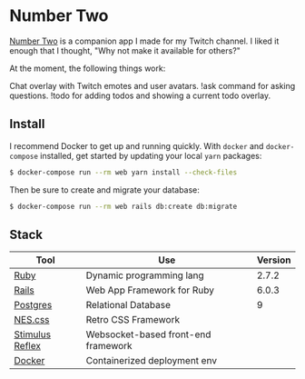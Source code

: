 # Number Two
[Number Two](https://2.exegete.me/) is a companion app I made for my Twitch channel. I liked it enough that I thought, "Why not make it available for others?"

At the moment, the following things work:

Chat overlay with Twitch emotes and user avatars.
!ask command for asking questions.
!todo for adding todos and showing a current todo overlay.

## Install

I recommend Docker to get up and running quickly.  With `docker` and `docker-compose` installed,
get started by updating your local `yarn` packages:

```sh
$ docker-compose run --rm web yarn install --check-files
```

Then be sure to create and migrate your database:

```sh
$ docker-compose run --rm web rails db:create db:migrate
```

## Stack

Tool | Use | Version
---|---|---
[Ruby](https://docs.ruby-lang.org/en/2.7.0/) | Dynamic programming lang | 2.7.2
[Rails](https://api.rubyonrails.org/) | Web App Framework for Ruby | 6.0.3
[Postgres](https://www.postgresql.org/docs/9.0/index.html) | Relational Database | 9
[NES.css](https://nostalgic-css.github.io/NES.css/) | Retro CSS Framework | 
[Stimulus Reflex](https://docs.stimulusreflex.com/) | Websocket-based front-end framework | 
[Docker](https://docs.docker.com/) | Containerized deployment env |